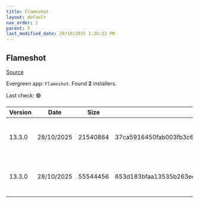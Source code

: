 ```yaml
---
title: Flameshot
layout: default
nav_order: 2
parent: F
last_modified_date: 29/10/2025 1:26:23 PM
---
```


## Flameshot

[Source](https://flameshot.org/)

Evergreen app: `Flameshot`. Found **2** installers.

Last check: 🟢

| Version | Date       | Size     | Sha256                                                           | Architecture | InstallerType | Type | URI                                                                                                                                                                                                |
| ------- | ---------- | -------- | ---------------------------------------------------------------- | ------------ | ------------- | ---- | -------------------------------------------------------------------------------------------------------------------------------------------------------------------------------------------------- |
| 13.3.0  | 28/10/2025 | 21540864 | 37ca5916450fab003fb3c64eacd01d103d11d122c30bade6af144d4b0874df66 | x64          | Default       | msi  | [https://github.com/flameshot-org/flameshot/releases/download/v13.3.0/Flameshot-13.3.0-win64.msi](https://github.com/flameshot-org/flameshot/releases/download/v13.3.0/Flameshot-13.3.0-win64.msi) |
| 13.3.0  | 28/10/2025 | 55544456 | 653d183bfaa13535b263ee811df5a49a93e99daffb20df5aa7e89c389e5bc8f4 | x64          | Default       | zip  | [https://github.com/flameshot-org/flameshot/releases/download/v13.3.0/flameshot-13.3.0-win64.zip](https://github.com/flameshot-org/flameshot/releases/download/v13.3.0/flameshot-13.3.0-win64.zip) |
